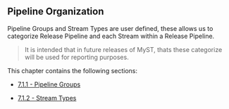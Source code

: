 ## Pipeline Organization
Pipeline Groups and Stream Types are user defined, these allows us to categorize Release Pipeline and each Stream within a Release Pipeline.

> It is intended that in future releases of MyST, thats these categorize will be used for reporting purposes.

This chapter contains the following sections:
* [7.1.1 - Pipeline Groups](/part7/7.1.pipelineOrganization/7.1.1.pipelineGroups.md)

* [7.1.2 - Stream Types](/part7/7.1.pipelineOrganization/7.1.2.streamTypes.md)